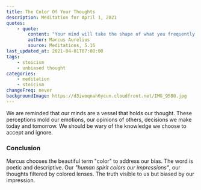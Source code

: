 ```yaml
---
title: The Color Of Your Thoughts
description: Meditation for April 1, 2021
quotes:
    - quote:
        content: "Your mind will take the shape of what you frequently hold in thought, for the human spirit is colored by such impressions."
        author: Marcus Aurelius
        source: Meditations, 5.16
last_updated_at: 2021-04-01T07:00:00
tags:
    - stoicism
    - unbiased thought
categories:
    - meditation
    - stoicism
changeFreq: never
backgroundImage: https://d3iwoqnah6ycun.cloudfront.net/IMG_9580.jpg
---
```


We are reminded that our minds are a vessel that holds our thought. These perceptions mold our emotions, our opinions of 
others, decisions we make today and tomorrow. We should be wary of the knowledge we choose to accept and ignore.

### Conclusion

Marcus chooses the beautiful term "color" to address our bias. The word is poetic and descriptive. Our *"human spirit 
colors our impressions"*, our thoughts filtered by colored lenses. The truth visible to us but biased by our impression. 
